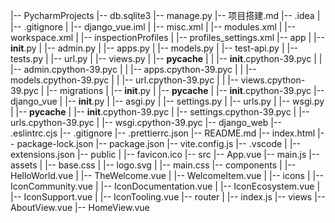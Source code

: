 |-- PycharmProjects
    |-- db.sqlite3
    |-- manage.py
    |-- 项目搭建.md
    |-- .idea
    |   |-- .gitignore
    |   |-- django_vue.iml
    |   |-- misc.xml
    |   |-- modules.xml
    |   |-- workspace.xml
    |   |-- inspectionProfiles
    |       |-- profiles_settings.xml
    |-- app
    |   |-- __init__.py
    |   |-- admin.py
    |   |-- apps.py
    |   |-- models.py
    |   |-- test-api.py
    |   |-- tests.py
    |   |-- url.py
    |   |-- views.py
    |   |-- __pycache__
    |   |   |-- __init__.cpython-39.pyc
    |   |   |-- admin.cpython-39.pyc
    |   |   |-- apps.cpython-39.pyc
    |   |   |-- models.cpython-39.pyc
    |   |   |-- url.cpython-39.pyc
    |   |   |-- views.cpython-39.pyc
    |   |-- migrations
    |       |-- __init__.py
    |       |-- __pycache__
    |           |-- __init__.cpython-39.pyc
    |-- django_vue
    |   |-- __init__.py
    |   |-- asgi.py
    |   |-- settings.py
    |   |-- urls.py
    |   |-- wsgi.py
    |   |-- __pycache__
    |       |-- __init__.cpython-39.pyc
    |       |-- settings.cpython-39.pyc
    |       |-- urls.cpython-39.pyc
    |       |-- wsgi.cpython-39.pyc
    |-- django_web
        |-- .eslintrc.cjs
        |-- .gitignore
        |-- .prettierrc.json
        |-- README.md
        |-- index.html
        |-- package-lock.json
        |-- package.json
        |-- vite.config.js
        |-- .vscode
        |   |-- extensions.json
        |-- public
        |   |-- favicon.ico
        |-- src
            |-- App.vue
            |-- main.js
            |-- assets
            |   |-- base.css
            |   |-- logo.svg
            |   |-- main.css
            |-- components
            |   |-- HelloWorld.vue
            |   |-- TheWelcome.vue
            |   |-- WelcomeItem.vue
            |   |-- icons
            |       |-- IconCommunity.vue
            |       |-- IconDocumentation.vue
            |       |-- IconEcosystem.vue
            |       |-- IconSupport.vue
            |       |-- IconTooling.vue
            |-- router
            |   |-- index.js
            |-- views
                |-- AboutView.vue
                |-- HomeView.vue
